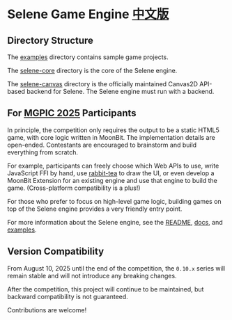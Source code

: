 # Selene Game Engine [中文版](./README-zh.md)

## Directory Structure

The [examples](examples/) directory contains sample game projects.

The [selene-core](selene-core/) directory is the core of the Selene engine.

The [selene-canvas](selene-canvas/) directory is the officially maintained Canvas2D API-based backend for Selene. The Selene engine must run with a backend.

## For [MGPIC 2025](https://www.moonbitlang.cn/2025-mgpic) Participants

In principle, the competition only requires the output to be a static HTML5 game, with core logic written in MoonBit. The implementation details are open-ended. Contestants are encouraged to brainstorm and build everything from scratch.

For example, participants can freely choose which Web APIs to use, write JavaScript FFI by hand, use [rabbit-tea](https://github.com/moonbit-community/rabbit-tea) to draw the UI, or even develop a MoonBit Extension for an existing engine and use that engine to build the game. (Cross-platform compatibility is a plus!)

For those who prefer to focus on high-level game logic, building games on top of the Selene engine provides a very friendly entry point.

For more information about the Selene engine, see the [README](./selene-core/README.md), [docs](./docs/tutorial-zh.md), and [examples](./examples/).

## Version Compatibility

From August 10, 2025 until the end of the competition, the `0.10.x` series will remain stable and will not introduce any breaking changes.

After the competition, this project will continue to be maintained, but backward compatibility is not guaranteed.

Contributions are welcome!
